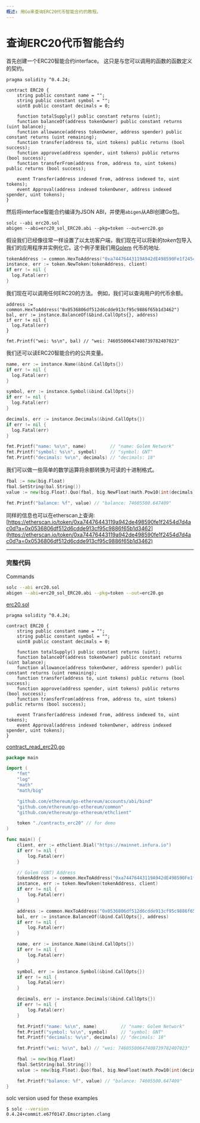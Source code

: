 ```yaml
---
概述: 用Go来查询ERC20代币智能合约的教程。
---
```


# 查询ERC20代币智能合约

首先创建一个ERC20智能合约interface。 这只是与您可以调用的函数的函数定义的契约。


```solidity
pragma solidity ^0.4.24;

contract ERC20 {
    string public constant name = "";
    string public constant symbol = "";
    uint8 public constant decimals = 0;

    function totalSupply() public constant returns (uint);
    function balanceOf(address tokenOwner) public constant returns (uint balance);
    function allowance(address tokenOwner, address spender) public constant returns (uint remaining);
    function transfer(address to, uint tokens) public returns (bool success);
    function approve(address spender, uint tokens) public returns (bool success);
    function transferFrom(address from, address to, uint tokens) public returns (bool success);

    event Transfer(address indexed from, address indexed to, uint tokens);
    event Approval(address indexed tokenOwner, address indexed spender, uint tokens);
}
```

然后将interface智能合约编译为JSON ABI，并使用`abigen`从ABI创建Go包。

```
solc --abi erc20.sol
abigen --abi=erc20_sol_ERC20.abi --pkg=token --out=erc20.go
```

假设我们已经像往常一样设置了以太坊客户端，我们现在可以将新的*token*包导入我们的应用程序并实例化它。这个例子里我们用[Golem](https://etherscan.io/address/0xa74476443119a942de498590fe1f2454d7d4ac0d) 代币的地址.

```go
tokenAddress := common.HexToAddress("0xa74476443119A942dE498590Fe1f2454d7D4aC0d")
instance, err := token.NewToken(tokenAddress, client)
if err != nil {
  log.Fatal(err)
}
```

我们现在可以调用任何ERC20的方法。 例如，我们可以查询用户的代币余额。

```
address := common.HexToAddress("0x0536806df512d6cdde913cf95c9886f65b1d3462")
bal, err := instance.BalanceOf(&bind.CallOpts{}, address)
if err != nil {
  log.Fatal(err)
}

fmt.Printf("wei: %s\n", bal) // "wei: 74605500647408739782407023"
```

我们还可以读ERC20智能合约的公共变量。

```go
name, err := instance.Name(&bind.CallOpts{})
if err != nil {
  log.Fatal(err)
}

symbol, err := instance.Symbol(&bind.CallOpts{})
if err != nil {
  log.Fatal(err)
}

decimals, err := instance.Decimals(&bind.CallOpts{})
if err != nil {
  log.Fatal(err)
}

fmt.Printf("name: %s\n", name)         // "name: Golem Network"
fmt.Printf("symbol: %s\n", symbol)     // "symbol: GNT"
fmt.Printf("decimals: %v\n", decimals) // "decimals: 18"
```

我们可以做一些简单的数学运算将余额转换为可读的十进制格式。

```go
fbal := new(big.Float)
fbal.SetString(bal.String())
value := new(big.Float).Quo(fbal, big.NewFloat(math.Pow10(int(decimals))))

fmt.Printf("balance: %f", value) // "balance: 74605500.647409"
```

同样的信息也可以在etherscan上查询: [https://etherscan.io/token/0xa74476443119a942de498590fe1f2454d7d4ac0d?a=0x0536806df512d6cdde913cf95c9886f65b1d3462](https://etherscan.io/token/0xa74476443119a942de498590fe1f2454d7d4ac0d?a=0x0536806df512d6cdde913cf95c9886f65b1d3462)

---

### 完整代码

Commands

```bash
solc --abi erc20.sol
abigen --abi=erc20_sol_ERC20.abi --pkg=token --out=erc20.go
```

[erc20.sol](https://github.com/miguelmota/ethereum-development-with-go-book/blob/master/code/contracts_erc20/erc20.sol)

```solidity
pragma solidity ^0.4.24;

contract ERC20 {
    string public constant name = "";
    string public constant symbol = "";
    uint8 public constant decimals = 0;

    function totalSupply() public constant returns (uint);
    function balanceOf(address tokenOwner) public constant returns (uint balance);
    function allowance(address tokenOwner, address spender) public constant returns (uint remaining);
    function transfer(address to, uint tokens) public returns (bool success);
    function approve(address spender, uint tokens) public returns (bool success);
    function transferFrom(address from, address to, uint tokens) public returns (bool success);

    event Transfer(address indexed from, address indexed to, uint tokens);
    event Approval(address indexed tokenOwner, address indexed spender, uint tokens);
}
```

[contract_read_erc20.go](https://github.com/miguelmota/ethereum-development-with-go-book/blob/master/code/contract_read_erc20.go)

```go
package main

import (
	"fmt"
	"log"
	"math"
	"math/big"

	"github.com/ethereum/go-ethereum/accounts/abi/bind"
	"github.com/ethereum/go-ethereum/common"
	"github.com/ethereum/go-ethereum/ethclient"

	token "./contracts_erc20" // for demo
)

func main() {
	client, err := ethclient.Dial("https://mainnet.infura.io")
	if err != nil {
		log.Fatal(err)
	}

	// Golem (GNT) Address
	tokenAddress := common.HexToAddress("0xa74476443119A942dE498590Fe1f2454d7D4aC0d")
	instance, err := token.NewToken(tokenAddress, client)
	if err != nil {
		log.Fatal(err)
	}

	address := common.HexToAddress("0x0536806df512d6cdde913cf95c9886f65b1d3462")
	bal, err := instance.BalanceOf(&bind.CallOpts{}, address)
	if err != nil {
		log.Fatal(err)
	}

	name, err := instance.Name(&bind.CallOpts{})
	if err != nil {
		log.Fatal(err)
	}

	symbol, err := instance.Symbol(&bind.CallOpts{})
	if err != nil {
		log.Fatal(err)
	}

	decimals, err := instance.Decimals(&bind.CallOpts{})
	if err != nil {
		log.Fatal(err)
	}

	fmt.Printf("name: %s\n", name)         // "name: Golem Network"
	fmt.Printf("symbol: %s\n", symbol)     // "symbol: GNT"
	fmt.Printf("decimals: %v\n", decimals) // "decimals: 18"

	fmt.Printf("wei: %s\n", bal) // "wei: 74605500647408739782407023"

	fbal := new(big.Float)
	fbal.SetString(bal.String())
	value := new(big.Float).Quo(fbal, big.NewFloat(math.Pow10(int(decimals))))

	fmt.Printf("balance: %f", value) // "balance: 74605500.647409"
}
```

solc version used for these examples

```bash
$ solc --version
0.4.24+commit.e67f0147.Emscripten.clang
```
